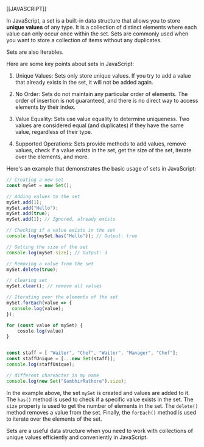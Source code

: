 [[JAVASCRIPT]]

In JavaScript, a set is a built-in data structure that allows you to store **unique values** of any type. It is a collection of distinct elements where each value can only occur once within the set. Sets are commonly used when you want to store a collection of items without any duplicates.

Sets are also Iterables.

Here are some key points about sets in JavaScript:

1. Unique Values: Sets only store unique values. If you try to add a value that already exists in the set, it will not be added again.

2. No Order: Sets do not maintain any particular order of elements. The order of insertion is not guaranteed, and there is no direct way to access elements by their index.

3. Value Equality: Sets use value equality to determine uniqueness. Two values are considered equal (and duplicates) if they have the same value, regardless of their type.

4. Supported Operations: Sets provide methods to add values, remove values, check if a value exists in the set, get the size of the set, iterate over the elements, and more.

Here's an example that demonstrates the basic usage of sets in JavaScript:

```javascript
// Creating a new set
const mySet = new Set();

// Adding values to the set
mySet.add(1);
mySet.add("Hello");
mySet.add(true);
mySet.add(1); // Ignored, already exists

// Checking if a value exists in the set
console.log(mySet.has("Hello")); // Output: true

// Getting the size of the set
console.log(mySet.size); // Output: 3

// Removing a value from the set
mySet.delete(true);

// clearing set 
mySet.clear(); // remove all values

// Iterating over the elements of the set
mySet.forEach(value => {
  console.log(value);
});

for (const value of mySet) {
	cosole.log(value)
}


const staff = [ "Waiter", "Chef", "Waiter", "Manager", "Chef"];
const staffUnique = [...new Set(staff)];
console.log(staffUnique);

// different chareacter in my name
console.log(new Set("GambhirRathore").size);
```

In the example above, the set `mySet` is created and values are added to it. The `has()` method is used to check if a specific value exists in the set. The `size` property is used to get the number of elements in the set. The `delete()` method removes a value from the set. Finally, the `forEach()` method is used to iterate over the elements of the set.

Sets are a useful data structure when you need to work with collections of unique values efficiently and conveniently in JavaScript.